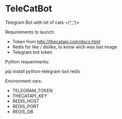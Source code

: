 # TeleCatBot
Telegram Bot with lot of cats =(^_^)=


Requirements to launch:

- Token from http://thecatapi.com/docs.html
- Redis for like / dislike, to know wich was last image
- Telegram bot token


Python requeriments:

pip install python-telegram-bot redis


Environment vars:

- TELEGRAM_TOKEN
- THECATAPI_KEY
- REDIS_HOST
- REDIS_PORT
- REDIS_DB
